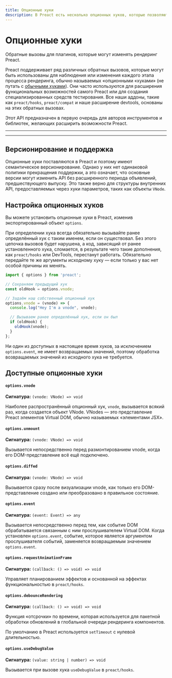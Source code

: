 ```yaml
---
title: Опционные хуки
description: В Preact есть несколько опционных хуков, которые позволяют прикреплять обратные вызовы к различным этапам процесса сравнения
---
```


# Опционные хуки

Обратные вызовы для плагинов, которые могут изменять рендеринг Preact.

Preact поддерживает ряд различных обратных вызовов, которые могут быть использованы для наблюдения или изменения каждого этапа процесса рендеринга, обычно называемых «опционными «хуками» (не путать с [обычными хуками](/guide/v11/hooks)). Они часто используются для расширения функциональных возможностей самого Preact или для создания специализированных средств тестирования. Все наши аддоны, такие как `preact/hooks`, `preact/compat` и наше расширение devtools, основаны на этих обратных вызовах.

Этот API предназначен в первую очередь для авторов инструментов и библиотек, желающих расширить возможности Preact.

---

<toc></toc>

---

## Версионирование и поддержка

Опционные хуки поставляются в Preact и поэтому имеют семантическое версионирование. Однако у них нет одинаковой политики прекращения поддержки, а это означает, что основные версии могут изменить API без расширенного периода объявлений, предшествующего выпуску. Это также верно для структуры внутренних API, предоставляемых через хуки параметров, таких как объекты `VNode`.

## Настройка опционных хуков

Вы можете установить опционные хуки в Preact, изменив экспортированный объект `options`.

При определении хука всегда обязательно вызывайте ранее определённый хук с таким именем, если он существовал. Без этого цепочка вызовов будет нарушена, а код, зависящий от ранее установленного хука, сломается, в результате чего такие дополнения, как `preact/hooks` или DevTools, перестанут работать. Обязательно передайте те же аргументы исходному хуку — если только у вас нет особой причины их менять.

```js
import { options } from 'preact';

// Сохраняем предыдущий хук
const oldHook = options.vnode;

// Задаём наш собственный опционный хук
options.vnode = (vnode) => {
  console.log("Hey I'm a vnode", vnode);

  // Вызываем ранее определённый хук, если он был
  if (oldHook) {
    oldHook(vnode);
  }
};
```

Ни один из доступных в настоящее время хуков, за исключением `options.event`, не имеет возвращаемых значений, поэтому обработка возвращаемых значений из исходного хука не требуется.

## Доступные опционные хуки

#### `options.vnode`

**Сигнатура:** `(vnode: VNode) => void`

Наиболее распространённый опционный хук, `vnode`, вызывается всякий раз, когда создается объект VNode. VNodes — это представление Preact элементов Virtual DOM, обычно называемых «элементами JSX».

#### `options.unmount`

**Сигнатура:** `(vnode: VNode) => void`

Вызывается непосредственно перед размонтированием vnode, когда его DOM-представление всё ещё подключено.

#### `options.diffed`

**Сигнатура:** `(vnode: VNode) => void`

Вызывается сразу после визуализации vnode, как только его DOM-представление создано или преобразовано в правильное состояние.

#### `options.event`

**Сигнатура:** `(event: Event) => any`

Вызывается непосредственно перед тем, как событие DOM обрабатывается связанным с ним прослушивателем Virtual DOM. Когда установлен `options.event`, событие, которое является аргументом прослушивателя событий, заменяется возвращаемым значением `options.event`.

#### `options.requestAnimationFrame`

**Сигнатура:** `(callback: () => void) => void`

Управляет планированием эффектов и основанной на эффектах функциональностью в `preact/hooks`.

#### `options.debounceRendering`

**Сигнатура:** `(callback: () => void) => void`

Функция «отсрочки» по времени, которая используется для пакетной обработки обновлений в глобальной очереди рендеринга компонентов.

По умолчанию в Preact используется `setTimeout` с нулевой длительностью.

#### `options.useDebugValue`

**Сигнатура:** `(value: string | number) => void`

Вызывается при вызове хука `useDebugValue` в `preact/hooks`.

